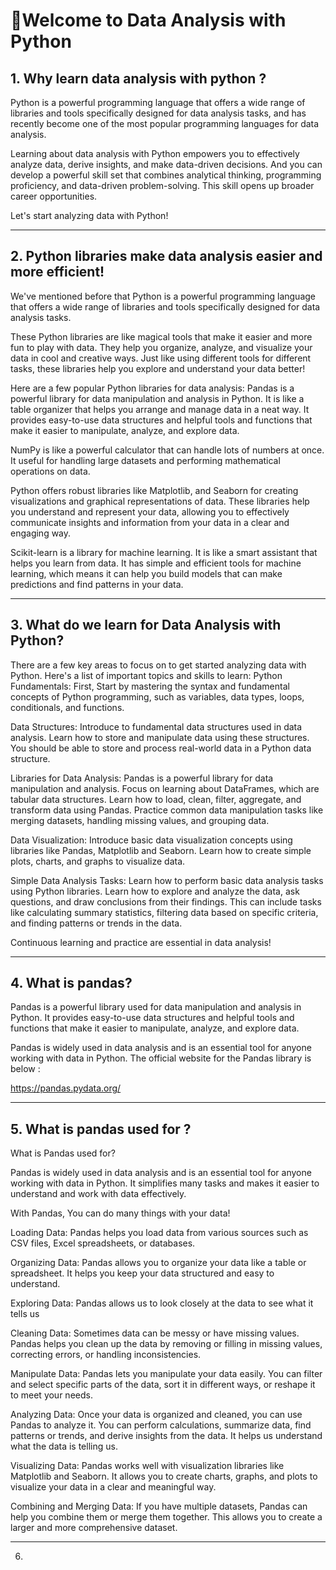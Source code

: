 # 🧩Welcome to Data Analysis with Python
## 1. Why learn data analysis with python ?
Python is a powerful programming language that offers a wide range of libraries and tools specifically designed for data analysis tasks, and has recently become one of the most popular programming languages for data analysis.

Learning about data analysis with Python empowers you to effectively analyze data, derive insights, and make data-driven decisions. And you can develop a powerful skill set that combines analytical thinking, programming proficiency, and data-driven problem-solving. This skill opens up broader career opportunities.

Let's start analyzing data with Python!

___

## 2. Python libraries make data analysis easier and more efficient!
We've mentioned before that Python is a powerful programming language that offers a wide range of libraries and tools specifically designed for data analysis tasks.

These Python libraries are like magical tools that make it easier and more fun to play with data. They help you organize, analyze, and visualize your data in cool and creative ways. Just like using different tools for different tasks, these libraries help you explore and understand your data better!

 

Here are a few popular Python libraries for data analysis:
Pandas is a powerful library for data manipulation and analysis in Python. It is like a table organizer that helps you arrange and manage data in a neat way. It provides easy-to-use data structures and helpful tools and functions that make it easier to manipulate, analyze, and explore data.

NumPy is like a powerful calculator that can handle lots of numbers at once. It useful for handling large datasets and performing mathematical operations on data.

Python offers robust libraries like Matplotlib, and Seaborn for creating visualizations and graphical representations of data. These libraries help you understand and represent your data, allowing you to effectively communicate insights and information from your data in a clear and engaging way.

Scikit-learn is a library for machine learning. It is like a smart assistant that helps you learn from data. It has simple and efficient tools for machine learning, which means it can help you build models that can make predictions and find patterns in your data.


___


## 3. What do we learn for Data Analysis with Python?
There are a few key areas to focus on to get started analyzing data with Python. Here's a list of important topics and skills to learn:
Python Fundamentals: First, Start by mastering the syntax and fundamental concepts of Python programming, such as variables, data types, loops, conditionals, and functions.

Data Structures: Introduce to fundamental data structures used in data analysis. Learn how to store and manipulate data using these structures. You should be able to store and process real-world data in a Python data structure.

Libraries for Data Analysis: Pandas is a powerful library for data manipulation and analysis. Focus on learning about DataFrames, which are tabular data structures. Learn how to load, clean, filter, aggregate, and transform data using Pandas. Practice common data manipulation tasks like merging datasets, handling missing values, and grouping data.

Data Visualization: Introduce basic data visualization concepts using libraries like Pandas, Matplotlib and Seaborn. Learn how to create simple plots, charts, and graphs to visualize data.

Simple Data Analysis Tasks: Learn how to perform basic data analysis tasks using Python libraries. Learn how to explore and analyze the data, ask questions, and draw conclusions from their findings. This can include tasks like calculating summary statistics, filtering data based on specific criteria, and finding patterns or trends in the data.

Continuous learning and practice are essential in data analysis!

___

## 4. What is pandas?
Pandas is a powerful library used for data manipulation and analysis in Python. It provides easy-to-use data structures and helpful tools and functions that make it easier to manipulate, analyze, and explore data.

Pandas is widely used in data analysis and is an essential tool for anyone working with data in Python. The official website for the Pandas library is below :

https://pandas.pydata.org/

___

## 5. What is pandas used for ?
What is Pandas used for?
 

Pandas is widely used in data analysis and is an essential tool for anyone working with data in Python. It simplifies many tasks and makes it easier to understand and work with data effectively.

 

With Pandas, You can do many things with your data!
 

Loading Data: Pandas helps you load data from various sources such as CSV files, Excel spreadsheets, or databases.

Organizing Data: Pandas allows you to organize your data like a table or spreadsheet. It helps you keep your data structured and easy to understand.

Exploring Data: Pandas allows us to look closely at the data to see what it tells us

Cleaning Data: Sometimes data can be messy or have missing values. Pandas helps you clean up the data by removing or filling in missing values, correcting errors, or handling inconsistencies.

Manipulate Data: Pandas lets you manipulate your data easily. You can filter and select specific parts of the data, sort it in different ways, or reshape it to meet your needs.

Analyzing Data: Once your data is organized and cleaned, you can use Pandas to analyze it. You can perform calculations, summarize data, find patterns or trends, and derive insights from the data. It helps us understand what the data is telling us.

Visualizing Data: Pandas works well with visualization libraries like Matplotlib and Seaborn. It allows you to create charts, graphs, and plots to visualize your data in a clear and meaningful way.

Combining and Merging Data: If you have multiple datasets, Pandas can help you combine them or merge them together. This allows you to create a larger and more comprehensive dataset.

___

6. 































